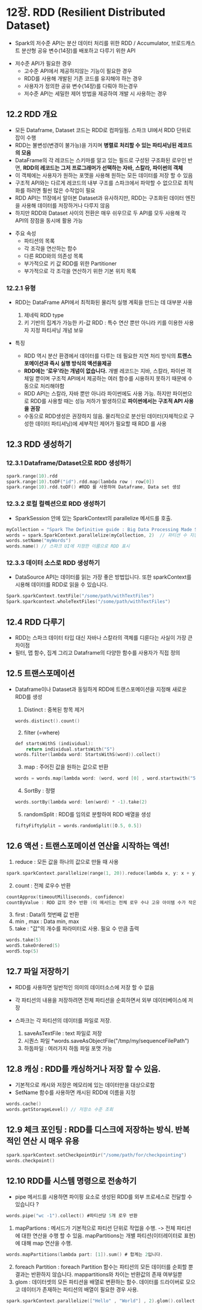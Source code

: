 # 12장. RDD (Resilient Distributed Dataset) 

- Spark의 저수준 API는 분산 데이터 처리를 위한 RDD / Accumulator, 브로드캐스트 분산형 공유 변수(14장)를 배포하고 다루기 위한 API

+ 저수준 API가 필요한 경우
  + 고수준 API에서 제공하지않는 기능이 필요한 경우
  + RDD를 사용해 개발된 기존 코드를 유지해야 하는 경우
  + 사용자가 정의한 공유 변수(14장)를 다뤄야 하는경우
  + 저수준 API는 세밀한 제어 방법을 제공하여 개발 시 사용하는 경우
  
## 12.2 RDD 개요

- 모든 Dataframe, Dataset 코드는 RDD로 컴파일됨. 스파크 UI에서 RDD 단위로 잡이 수행
- RDD는 불변성(변경이 불가능)을 가지며 **병렬로 처리할 수 있는 파티셔닝된 레코드의 모음**
- DataFrame의 각 레코드는 스키마를 알고 있는 필드로 구성된 구조화된 로우인 반면, **RDD의 레코드는 그저 프로그래머가 선택하는 자바, 스칼라, 파이썬의 객체**
- 이 객체에는 사용자가 원하는 포맷을 사용해 원하는 모든 데이터를 저장 할 수 있음
- 구조적 API와는 다르게 레코드의 내부 구조를 스파크에서 파악할 수 없으므로 최적화를 하려면 훨씬 많은 수작업이 필요
- RDD API는 11장에서 알아본 Dataset과 유사하지만, RDD는 구조화된 데이터 엔진을 사용해 데이터를 저장하거나 다루지 않음 
- 하지만 RDD와 Dataset 사이의 전환은 매우 쉬우므로 두 API를 모두 사용해 각 API의 장점을 동시에 활용 가능

+ 주요 속성
  + 파티션의 목록
  + 각 조각을 연산하는 함수
  + 다른 RDD와의 의존성 목록
  + 부가적으로 키 값 RDD를 위한 Partitioner 
  + 부가적으로 각 조각을 연산하기 위한 기본 위치 목록

### 12.2.1 유형
- RDD는 DataFrame API에서 최적화된 물리적 실행 계획을 만드는 데 대부분 사용
  1. 제네릭 RDD type
  2. 키 기반의 집계가 가능한 키-값 RDD : 특수 연산 뿐만 아니라 키를 이용한 사용자 지정 파티셔닝 개념 보유

- 특징
  - RDD 역시 분산 환경에서 데이터를 다루는 데 필요한 지연 처리 방식의 **트랜스포메이션과 즉시 실행 방식의 액션을제공**
  - **RDD에는 ‘로우’라는 개념이 없습니다.** 개별 레코드는 지바, 스칼라, 파이썬 객체일 뿐이며 구조적 API에서 제공하는 여러 함수를 시용하지 못하기 때문에 수동으로 처리해야함
  - RDD API는 스칼라, 자바 뿐만 아니라 파이썬에도 사용 가능. 하지만 파이썬으로 RDD를 사용할 때는 성능 저하가 발생하므로 **파이썬에서는 구조적 API 사용을 권장**
  - 수동으로 RDD생성은 권장하지 않음. 물리적으로 분산된 데이터(자체적으로 구성한 데이터 파티셔닝)에 세부적인 제어가 필요할 때 RDD 를 사용

## 12.3 RDD 생성하기

### 12.3.1 Dataframe/Dataset으로 RDD 생성하기
``` C
spark.range(10).rdd
spark.range(10).toDF("id").rdd.map(lambda row : row[0])
spark.range(10).rdd.toDF() #RDD 를 사용하여 Dataframe, Data set 생성
```

### 12.3.2 로컬 컬렉션으로 RDD 생성하기
- SparkSession 안에 있는 SparkContext의 parallelize 메서드를 호출.
``` C
myCollection = "Spark The Definitive guide : Big Data Processing Made Simple".split(" ")
words = spark.SparkContext.parallelize(myCollection, 2)  // 파티션 수 지정가능
words.setName("myWords")
words.name() // 스파크 UI에 지정한 이름으로 RDD 표시
```

### 12.3.3 데이터 소스로 RDD 생성하기
- DataSource API는 데이터를 읽는 가장 좋은 방법입니다. 또한 sparkContext를 시용해 데이터를 RDD로 읽을 수 있습니다.
``` C
Spark.sparkContext.textFile("/some/path/withTextFiles")
Spark.sparkcontext.wholeTextFiles("/some/path/withTextFiles")
```

## 12.4 RDD 다루기
- RDD는 스파크 데이터 타입 대신 자바나 스칼라의 객체를 디룬다는 사실이 가장 큰 차이점
- 필터, 맵 함수, 집계 그리고 Dataframe의 다양한 함수를 사용자가 직접 정의

## 12.5 트랜스포메이션
- Dataframe이나 Dataset과 동일하게 RDD에 트랜스포메이션을 지정해 새로운 RDD를 생성

  1. Distinct : 중복된 항목 제거
  ``` C
  words.distinct().count()
  ```

  2. filter (=where)
  ``` C
  def startsWithS (individual):
      return individual.startsWith("S")
  words.filter(lambda word: StartsWithS(word)).collect()
  ```

  3. map : 주어진 값을 원하는 값으로 반환
  ``` C
  words = words.map(lambda word: (word, word [0] , word.startswith("5")))
  ```

  4. SortBy : 정렬
  ``` C
  words.sortBy(lambda word: len(word) * -1).take(2)
  ```

  5. randomSplit : RDD를 임의로 분할하여 RDD 배열을 생성 
  ``` C
  fiftyFiftySplit = words.randomSplit([O.5, 0.5])
  ```

## 12.6 액션 : 트랜스포메이션 연산을 시작하는 액션!

  1. reduce : 모든 값을 하나의 값으로 만들 때 사용
  ``` C
  spark.sparkContext.parallelize(range(1, 20)).reduce(lambda x, y: x + y)  // result = 210
  ```
  2. count : 전체 로우수 반환 
  ``` C
  countApprox(timeoutMilliseconds, confidence) 
  countByValue : RDD 값의 갯수 반환 (이 메서드는 전체 로우 수나 고유 아이템 수가 작은 경우에만 사용하는 것이 좋음)
  ```
  3. first : Data의 첫번째 값 반환
  4. min , max : Data min, max
  5. take : "값"의 개수를 파라미터로 사용. 필요 수 만큼 출력
  ``` C 
  words.take(5)
  word5.takeOrdered(5)
  word5.top(5)
  ```

## 12.7 파일 저장하기
- RDD를 사용하면 일반적인 의미의 데이터소스에 저장 할 수 없음
- 각 파티션의 내용을 저장하려면 전체 파티션을 순회하면서 외부 데이터베이스에 저장
- 스파크는 각 파티션의 데이터를 파일로 저장.

  1. saveAsTextFile : text 파일로 저장
  2. 시퀀스 파일 *words.saveAsObjectFile("/tmp/my/sequenceFilePath")
  3. 하둡파일 : 여러가지 하둡 파일 포맷 가능

## 12.8 캐싱 : RDD를 캐싱하거나 저장 할 수 있음. 
- 기본적으로 캐시와 저장은 메모리에 있는 데이터만을 대상으로함
- SetName 함수를 사용하면 캐시된 RDD에 이름을 지정
``` C 
words.cache()
words.getStorageLevel() // 저장소 수준 조회
```

## 12.9 체크 포인팅 : RDD를 디스크에 저장하는 방식. 반복적인 연산 시 매우 유용
``` C 
spark.sparkContext.setCheckpointDir("/some/path/for/checkpointing")
words.checkpoint()
```

## 12.10 RDD를 시스템 명령으로 전송하기
- pipe 메서드를 시용하면 파이핑 요소로 생성된 RDD를 외부 프로세스로 전달할 수 있습니다 ? 
``` C 
words.pipe("wc -1").collect() #파티션당 5개 로우 반환
```
  1. mapPartions : 메서드가 기본적으로 파티션 단위로 작업을 수행. -> 전체 파티션에 대한 연산을 수행 할 수 있음. mapPartitions는 개별 파티션(이터레이터로 표현)에 대해 map 연산을 수행.
  ``` C 
  words.mapPartitions(lambda part: [1]).sum() # 합계는 2입니다.
  ```
  2. foreach Partition : foreach Partition 함수는 파티션의 모든 데이터를 순회할 뿐 결과는 반환하지 않습니다. mappartitions와 차이는 반환값의 존재 여부일뿐
  3. glom : 데이터셋의 모든 파티션을 배열로 변환하는 함수. 데이터를 드라이버로 모으고 데이터가 존재하는 파티션의 배열이 필요한 경우 사용.
  ``` C 
  spark.sparkContext.parallelize(["Hello" , "World"] , 2).glom().collect() 
  ```
  
  

